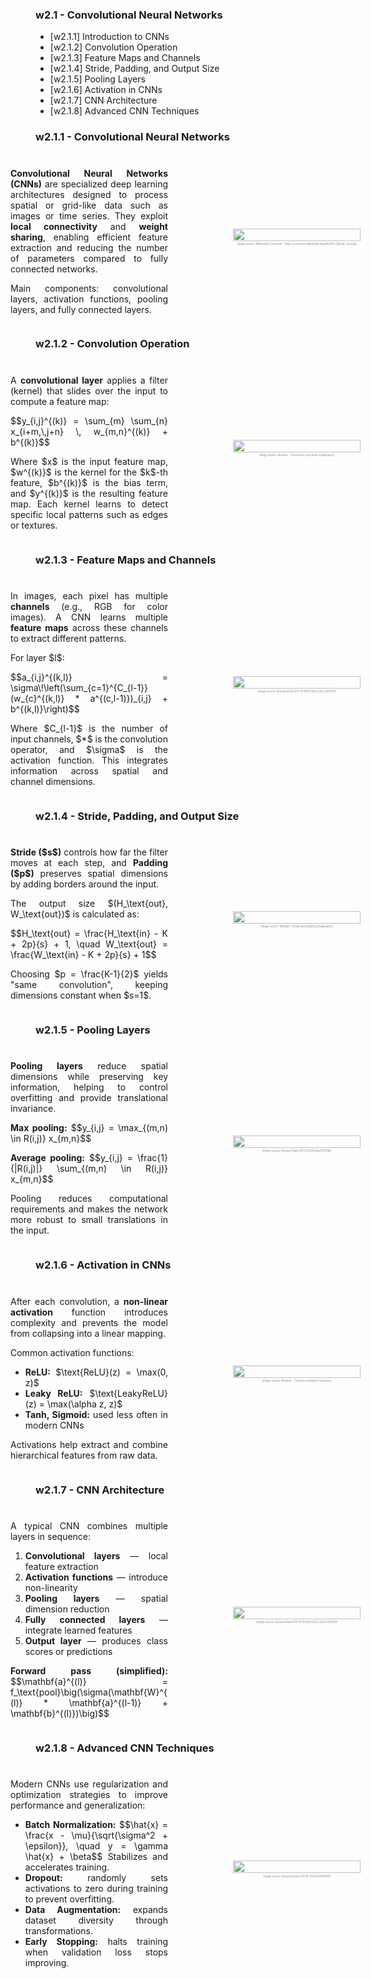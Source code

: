 <!-- .slide: data-background="#ffffffff" -->

<section data-transition="none">

### w2.1 - Convolutional Neural Networks

- [w2.1.1] Introduction to CNNs
- [w2.1.2] Convolution Operation
- [w2.1.3] Feature Maps and Channels
- [w2.1.4] Stride, Padding, and Output Size
- [w2.1.5] Pooling Layers
- [w2.1.6] Activation in CNNs
- [w2.1.7] CNN Architecture
- [w2.1.8] Advanced CNN Techniques

</section>

<!-- ============================================================================ -->

<section data-transition="none">

### w2.1.1 - Convolutional Neural Networks <!-- .element: class="r-fit-text" -->

  <div style="
    display: flex; 
    align-items: center; 
    justify-content: center; 
    gap: 5rem;
  ">
    <div style="flex: 0 0 50%; max-width: 50%;text-align: justify;">
      <h3 class="r-fit-text"></h3>
      <p>
        <strong>Convolutional Neural Networks (CNNs)</strong> are specialized deep learning architectures designed to process spatial or grid-like data such as images or time series. They exploit <strong>local connectivity</strong> and <strong>weight sharing</strong>, enabling efficient feature extraction and reducing the number of parameters compared to fully connected networks.
      </p>
      <p>
        Main components: convolutional layers, activation functions, pooling layers, and fully connected layers.
      </p>
    </div>
    <div style="flex: 0 0 50%; text-align: center;">
      <img 
        src="https://upload.wikimedia.org/wikipedia/commons/6/63/Typical_cnn.png" 
        style="width: 90%; border-radius: 10px;">
      <p style="font-size: 0.3em; color: #888; margin-top: 0.5em;">
        (image source: Wikimedia Commons - https://commons.wikimedia.org/wiki/File:Typical_cnn.png)
      </p>
    </div>
  </div>
</section>

<!-- ============================================================================ -->

<section data-transition="none">

### w2.1.2 - Convolution Operation <!-- .element: class="r-fit-text" -->

  <div style="
    display: flex; 
    align-items: center; 
    justify-content: center; 
    gap: 5rem;
  ">
    <div style="flex: 0 0 50%; max-width: 50%;text-align: justify;">
      <h3 class="r-fit-text"></h3>
      <p>
        A <strong>convolutional layer</strong> applies a filter (kernel) that slides over the input to compute a feature map:
      </p>
      <p>
        $$y_{i,j}^{(k)} = \sum_{m} \sum_{n} x_{i+m,\,j+n} \, w_{m,n}^{(k)} + b^{(k)}$$
      </p>
      <p>
        Where $x$ is the input feature map, $w^{(k)}$ is the kernel for the $k$-th feature, $b^{(k)}$ is the bias term, and $y^{(k)}$ is the resulting feature map. Each kernel learns to detect specific local patterns such as edges or textures.
      </p>
    </div>
    <div style="flex: 0 0 50%; text-align: center;">
      <img 
        src="https://miro.medium.com/v2/resize:fit:1400/1*Zx-ZMLKab7VOCQTxdZ1OAw.gif" 
        style="width: 90%; border-radius: 10px;">
      <p style="font-size: 0.3em; color: #888; margin-top: 0.5em;">
        (image source: Medium - Convolution operation visualization)
      </p>
    </div>
  </div>
</section>

<!-- ============================================================================ -->

<section data-transition="none">

### w2.1.3 - Feature Maps and Channels <!-- .element: class="r-fit-text" -->

  <div style="
    display: flex; 
    align-items: center; 
    justify-content: center; 
    gap: 5rem;
  ">
    <div style="flex: 0 0 50%; max-width: 50%;text-align: justify;">
      <h3 class="r-fit-text"></h3>
      <p>
        In images, each pixel has multiple <strong>channels</strong> (e.g., RGB for color images). A CNN learns multiple <strong>feature maps</strong> across these channels to extract different patterns.
      </p>
      <p>
        For layer $l$:
      </p>
      <p>
        $$a_{i,j}^{(k,l)} = \sigma\!\left(\sum_{c=1}^{C_{l-1}} (w_{c}^{(k,l)} * a^{(c,l-1)})_{i,j} + b^{(k,l)}\right)$$
      </p>
      <p>
        Where $C_{l-1}$ is the number of input channels, $*$ is the convolution operator, and $\sigma$ is the activation function. This integrates information across spatial and channel dimensions.
      </p>
    </div>
    <div style="flex: 0 0 50%; text-align: center;">
      <img 
        src="https://www.researchgate.net/publication/342260255/figure/fig2/AS:903845665861632@1592483129255/Illustration-of-the-convolution-operation-with-multiple-channels-For-example-a-filter.png" 
        style="width: 90%; border-radius: 10px;">
      <p style="font-size: 0.3em; color: #888; margin-top: 0.5em;">
        (image source: ResearchGate DOI:10.1109/TGRS.2020.2990431)
      </p>
    </div>
  </div>
</section>

<!-- ============================================================================ -->

<section data-transition="none">

### w2.1.4 - Stride, Padding, and Output Size <!-- .element: class="r-fit-text" -->

  <div style="
    display: flex; 
    align-items: center; 
    justify-content: center; 
    gap: 5rem;
  ">
    <div style="flex: 0 0 50%; max-width: 50%;text-align: justify;">
      <h3 class="r-fit-text"></h3>
      <p>
        <strong>Stride ($s$)</strong> controls how far the filter moves at each step, and <strong>Padding ($p$)</strong> preserves spatial dimensions by adding borders around the input.
      </p>
      <p>
        The output size $(H_\text{out}, W_\text{out})$ is calculated as:
      </p>
      <p>
        $$H_\text{out} = \frac{H_\text{in} - K + 2p}{s} + 1, \quad W_\text{out} = \frac{W_\text{in} - K + 2p}{s} + 1$$
      </p>
      <p>
        Choosing $p = \frac{K-1}{2}$ yields "same convolution", keeping dimensions constant when $s=1$.
      </p>
    </div>
    <div style="flex: 0 0 50%; text-align: center;">
      <img 
        src="https://miro.medium.com/v2/resize:fit:1200/1*1VJDP6qDY9-ExTuQVEOlVg.gif" 
        style="width: 90%; border-radius: 10px;">
      <p style="font-size: 0.3em; color: #888; margin-top: 0.5em;">
        (image source: Medium - Stride and padding visualization)
      </p>
    </div>
  </div>
</section>

<!-- ============================================================================ -->

<section data-transition="none">

### w2.1.5 - Pooling Layers <!-- .element: class="r-fit-text" -->

  <div style="
    display: flex; 
    align-items: center; 
    justify-content: center; 
    gap: 5rem;
  ">
    <div style="flex: 0 0 50%; max-width: 50%;text-align: justify;">
      <h3 class="r-fit-text"></h3>
      <p>
        <strong>Pooling layers</strong> reduce spatial dimensions while preserving key information, helping to control overfitting and provide translational invariance.
      </p>
      <p>
        <strong>Max pooling:</strong>
        $$y_{i,j} = \max_{(m,n) \in R(i,j)} x_{m,n}$$
      </p>
      <p>
        <strong>Average pooling:</strong>
        $$y_{i,j} = \frac{1}{|R(i,j)|} \sum_{(m,n) \in R(i,j)} x_{m,n}$$
      </p>
      <p>
        Pooling reduces computational requirements and makes the network more robust to small translations in the input.
      </p>
    </div>
    <div style="flex: 0 0 50%; text-align: center;">
      <img 
        src="https://www.researchgate.net/publication/333593451/figure/fig3/AS:765890883735552@1559815500875/Max-pooling-and-average-pooling.png" 
        style="width: 90%; border-radius: 10px;">
      <p style="font-size: 0.3em; color: #888; margin-top: 0.5em;">
        (image source: ResearchGate DOI:10.3390/app9112396)
      </p>
    </div>
  </div>
</section>

<!-- ============================================================================ -->

<section data-transition="none">

### w2.1.6 - Activation in CNNs <!-- .element: class="r-fit-text" -->

  <div style="
    display: flex; 
    align-items: center; 
    justify-content: center; 
    gap: 5rem;
  ">
    <div style="flex: 0 0 50%; max-width: 50%;text-align: justify;">
      <h3 class="r-fit-text"></h3>
      <p>
        After each convolution, a <strong>non-linear activation</strong> function introduces complexity and prevents the model from collapsing into a linear mapping.
      </p>
      <p>
        Common activation functions:
      </p>
      <ul>
        <li><strong>ReLU:</strong> $\text{ReLU}(z) = \max(0, z)$</li>
        <li><strong>Leaky ReLU:</strong> $\text{LeakyReLU}(z) = \max(\alpha z, z)$</li>
        <li><strong>Tanh, Sigmoid:</strong> used less often in modern CNNs</li>
      </ul>
      <p>
        Activations help extract and combine hierarchical features from raw data.
      </p>
    </div>
    <div style="flex: 0 0 50%; text-align: center;">
      <img 
        src="https://miro.medium.com/v2/resize:fit:1400/1*XxxiA0jJvPrHEJHD4z893g.png" 
        style="width: 90%; border-radius: 10px;">
      <p style="font-size: 0.3em; color: #888; margin-top: 0.5em;">
        (image source: Medium - Common activation functions)
      </p>
    </div>
  </div>
</section>

<!-- ============================================================================ -->

<section data-transition="none">

### w2.1.7 - CNN Architecture <!-- .element: class="r-fit-text" -->

  <div style="
    display: flex; 
    align-items: center; 
    justify-content: center; 
    gap: 5rem;
  ">
    <div style="flex: 0 0 50%; max-width: 50%;text-align: justify;">
      <h3 class="r-fit-text"></h3>
      <p>
        A typical CNN combines multiple layers in sequence:
      </p>
      <ol>
        <li><strong>Convolutional layers</strong> — local feature extraction</li>
        <li><strong>Activation functions</strong> — introduce non-linearity</li>
        <li><strong>Pooling layers</strong> — spatial dimension reduction</li>
        <li><strong>Fully connected layers</strong> — integrate learned features</li>
        <li><strong>Output layer</strong> — produces class scores or predictions</li>
      </ol>
      <p>
        <strong>Forward pass (simplified):</strong>
        $$\mathbf{a}^{(l)} = f_\text{pool}\big(\sigma(\mathbf{W}^{(l)} * \mathbf{a}^{(l-1)} + \mathbf{b}^{(l)})\big)$$
      </p>
    </div>
    <div style="flex: 0 0 50%; text-align: center;">
      <img 
        src="https://www.researchgate.net/publication/342347320/figure/fig1/AS:904857630650371@1592541319634/An-example-of-CNN-architecture.png" 
        style="width: 90%; border-radius: 10px;">
      <p style="font-size: 0.3em; color: #888; margin-top: 0.5em;">
        (image source: ResearchGate DOI:10.1109/ACCESS.2020.3003191)
      </p>
    </div>
  </div>
</section>

<!-- ============================================================================ -->

<section data-transition="none">

### w2.1.8 - Advanced CNN Techniques <!-- .element: class="r-fit-text" -->

  <div style="
    display: flex; 
    align-items: center; 
    justify-content: center; 
    gap: 5rem;
  ">
    <div style="flex: 0 0 50%; max-width: 50%;text-align: justify;">
      <h3 class="r-fit-text"></h3>
      <p>
        Modern CNNs use regularization and optimization strategies to improve performance and generalization:
      </p>
      <ul>
        <li><strong>Batch Normalization:</strong> 
        $$\hat{x} = \frac{x - \mu}{\sqrt{\sigma^2 + \epsilon}}, \quad y = \gamma \hat{x} + \beta$$
        Stabilizes and accelerates training.</li>
        <li><strong>Dropout:</strong> randomly sets activations to zero during training to prevent overfitting.</li>
        <li><strong>Data Augmentation:</strong> expands dataset diversity through transformations.</li>
        <li><strong>Early Stopping:</strong> halts training when validation loss stops improving.</li>
      </ul>
    </div>
    <div style="flex: 0 0 50%; text-align: center;">
      <img 
        src="https://www.researchgate.net/publication/335845265/figure/fig2/AS:803743942262785@1568651155146/Illustration-of-the-dropout-mechanism-Dropout-randomly-drops-units-along-with-their.png" 
        style="width: 90%; border-radius: 10px;">
      <p style="font-size: 0.3em; color: #888; margin-top: 0.5em;">
        (image source: ResearchGate DOI:10.3390/s19194205)
      </p>
    </div>
  </div>
</section>